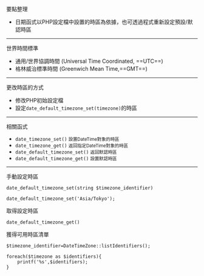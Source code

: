 要點整理
- 日期函式以PHP設定檔中設置的時區為依據，也可透過程式重新設定預設/默認時區

---

世界時間標準
- 通用/世界協調時間 (Universal Time Coordinated, ==UTC==)
- 格林威治標準時間 (Greenwich Mean Time,==GMT==)

---

更改時區的方式
- 修改PHP初始設定檔
- 設定`date_default_timezone_set(timezone)`的時區

---

相關函式

- `date_timezone_set()` <small>設置DateTime對象的時區</small>
- `date_timezone_get()` <small>返回指定DateTime對象的時區</small>
- `date_default_timezone_set()` <small>返回默認時區</small>
- `date_default_timezone_get()` <small>設置默認時區</small>

---

手動設定時區
```
date_default_timezone_set(string $timezone_identifier)
```

```
date_default_timezone_set('Asia/Tokyo');
```

取得設定時區
```
date_default_timezone_get()
```

獲得可用時區清單
```
$timezone_identifier=DateTimeZone::listIdentifiers();

foreach($timezone as $identifiers){
	printf('%s',$identifiers);
}
```